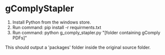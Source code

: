 # gComplyStapler
1. Install Python from the windows store.
2. Run command: pip install -r requirments.txt
3. Run command: python g_comply_stapler.py "[folder containing gComply PDFs]"

This should output a 'packages' folder inside the original source folder.
